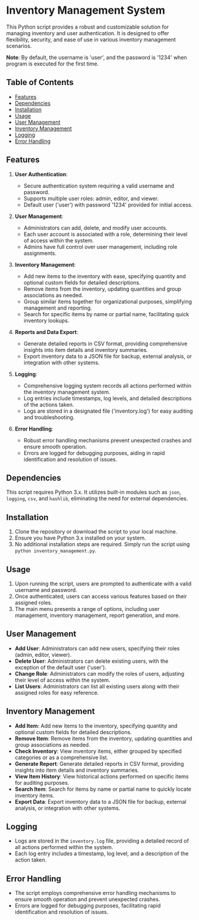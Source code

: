 # Inventory Management System

This Python script provides a robust and customizable solution for managing inventory and user authentication. It is designed to offer flexibility, security, and ease of use in various inventory management scenarios.

**Note**: By default, the username is 'user', and the password is '1234' when program is executed for the first time.

## Table of Contents

- [Features](#features)
- [Dependencies](#dependencies)
- [Installation](#installation)
- [Usage](#usage)
- [User Management](#user-management)
- [Inventory Management](#inventory-management)
- [Logging](#logging)
- [Error Handling](#error-handling)

## Features

1. **User Authentication**:
   - Secure authentication system requiring a valid username and password.
   - Supports multiple user roles: admin, editor, and viewer.
   - Default user ('user') with password '1234' provided for initial access.

2. **User Management**:
   - Administrators can add, delete, and modify user accounts.
   - Each user account is associated with a role, determining their level of access within the system.
   - Admins have full control over user management, including role assignments.

3. **Inventory Management**:
   - Add new items to the inventory with ease, specifying quantity and optional custom fields for detailed descriptions.
   - Remove items from the inventory, updating quantities and group associations as needed.
   - Group similar items together for organizational purposes, simplifying management and reporting.
   - Search for specific items by name or partial name, facilitating quick inventory lookups.

4. **Reports and Data Export**:
   - Generate detailed reports in CSV format, providing comprehensive insights into item details and inventory summaries.
   - Export inventory data to a JSON file for backup, external analysis, or integration with other systems.

5. **Logging**:
   - Comprehensive logging system records all actions performed within the inventory management system.
   - Log entries include timestamps, log levels, and detailed descriptions of the actions taken.
   - Logs are stored in a designated file ('inventory.log') for easy auditing and troubleshooting.

6. **Error Handling**:
   - Robust error handling mechanisms prevent unexpected crashes and ensure smooth operation.
   - Errors are logged for debugging purposes, aiding in rapid identification and resolution of issues.

## Dependencies

This script requires Python 3.x. It utilizes built-in modules such as `json`, `logging`, `csv`, and `hashlib`, eliminating the need for external dependencies.

## Installation

1. Clone the repository or download the script to your local machine.
2. Ensure you have Python 3.x installed on your system.
3. No additional installation steps are required. Simply run the script using `python inventory_management.py`.

## Usage

1. Upon running the script, users are prompted to authenticate with a valid username and password.
2. Once authenticated, users can access various features based on their assigned roles.
3. The main menu presents a range of options, including user management, inventory management, report generation, and more.

## User Management

- **Add User**: Administrators can add new users, specifying their roles (admin, editor, viewer).
- **Delete User**: Administrators can delete existing users, with the exception of the default user ('user').
- **Change Role**: Administrators can modify the roles of users, adjusting their level of access within the system.
- **List Users**: Administrators can list all existing users along with their assigned roles for easy reference.

## Inventory Management

- **Add Item**: Add new items to the inventory, specifying quantity and optional custom fields for detailed descriptions.
- **Remove Item**: Remove items from the inventory, updating quantities and group associations as needed.
- **Check Inventory**: View inventory items, either grouped by specified categories or as a comprehensive list.
- **Generate Report**: Generate detailed reports in CSV format, providing insights into item details and inventory summaries.
- **View Item History**: View historical actions performed on specific items for auditing purposes.
- **Search Item**: Search for items by name or partial name to quickly locate inventory items.
- **Export Data**: Export inventory data to a JSON file for backup, external analysis, or integration with other systems.

## Logging

- Logs are stored in the `inventory.log` file, providing a detailed record of all actions performed within the system.
- Each log entry includes a timestamp, log level, and a description of the action taken.

## Error Handling

- The script employs comprehensive error handling mechanisms to ensure smooth operation and prevent unexpected crashes.
- Errors are logged for debugging purposes, facilitating rapid identification and resolution of issues.
